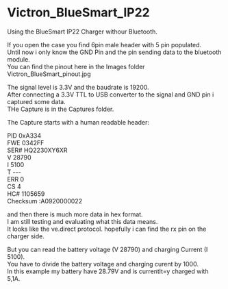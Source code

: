 # Victron_BlueSmart_IP22

Using the BlueSmart IP22 Charger withour Bluetooth.

If you open the case you find 6pin male header with 5 pin populated.  
Until now i only know the GND Pin and the pin sending data to the bluetooth module.  
You can find the pinout here in the Images folder Victron_BlueSmart_pinout.jpg  
  
The signal level is 3.3V and the baudrate is 19200.  
After connecting a 3.3V TTL to USB converter to the signal and GND pin i captured some data.  
THe Capture is in the Captures folder.  
  
The Capture starts with a human readable header:  
  
PID     0xA334   
FWE     0342FF   
SER#    HQ2230XY6XR   
V       28790   
I       5100   
T       ---   
ERR     0   
CS      4   
HC#     1105659   
Checksum        :A0920000022   
   
and then there is much more data in hex format.   
I am still testing and evaluating what this data means.   
It looks like the ve.direct protocol.
hopefully i can find the rx pin on the charger side.

   
But you can read the battery voltage (V  28790) and charging Current (I  5100).   
You have to divide the battery voltage and charging curent by 1000.   
In this example my battery have 28.79V and is currentlt=y charged with 5,1A.   


